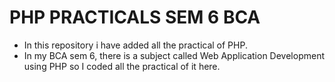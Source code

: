 # PHP PRACTICALS SEM 6 BCA
- In this repository i have added all the practical of PHP.
- In my BCA sem 6, there is a subject called Web Application Development using PHP so I coded all the practical of it here.
